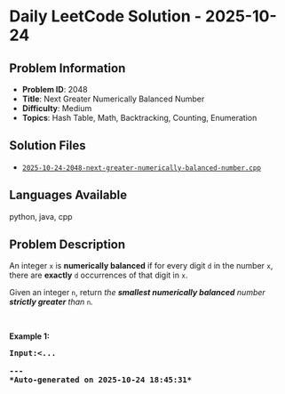 # Daily LeetCode Solution - 2025-10-24

## Problem Information
- **Problem ID**: 2048
- **Title**: Next Greater Numerically Balanced Number
- **Difficulty**: Medium
- **Topics**: Hash Table, Math, Backtracking, Counting, Enumeration

## Solution Files
- [`2025-10-24-2048-next-greater-numerically-balanced-number.cpp`](solutions/2025/10/2025-10-24-2048-next-greater-numerically-balanced-number.cpp)

## Languages Available
python, java, cpp

## Problem Description
<p>An integer <code>x</code> is <strong>numerically balanced</strong> if for every digit <code>d</code> in the number <code>x</code>, there are <strong>exactly</strong> <code>d</code> occurrences of that digit in <code>x</code>.</p>

<p>Given an integer <code>n</code>, return <em>the <strong>smallest numerically balanced</strong> number <strong>strictly greater</strong> than </em><code>n</code><em>.</em></p>

<p>&nbsp;</p>
<p><strong class="example">Example 1:</strong></p>

<pre>
<strong>Input:<...

---
*Auto-generated on 2025-10-24 18:45:31*
